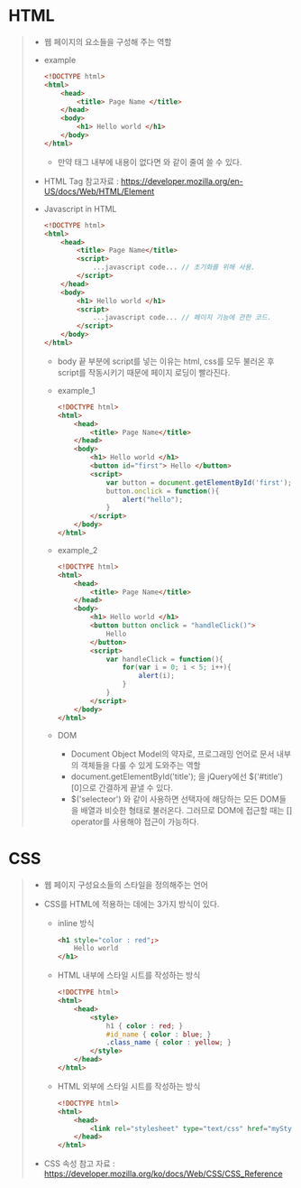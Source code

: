 # HTML

> - 웹 페이지의 요소들을 구성해 주는 역할
>
> - example
>
>   ```html
>   <!DOCTYPE html>
>   <html>
>       <head>
>           <title> Page Name </title>
>       </head>
>       <body>
>           <h1> Hello world </h1>
>       </body>
>   </html>
>   ```
>
>   - 만약 태그 내부에 내용이 없다면 <tag />와 같이 줄여 쓸 수 있다.
>
> - HTML Tag 참고자료 : https://developer.mozilla.org/en-US/docs/Web/HTML/Element
>
> - Javascript in HTML
>
>   ```html
>   <!DOCTYPE html>
>   <html>
>       <head>
>           <title> Page Name</title>
>           <script>
>               ...javascript code... // 초기화를 위해 사용.
>           </script>
>       </head>
>       <body>
>           <h1> Hello world </h1>
>           <script>
>               ...javascript code... // 페이지 기능에 관한 코드.
>           </script>
>       </body>
>   </html>
>   ```
>
>   - body 끝 부분에 script를 넣는 이유는 html, css를 모두 불러온 후 script를 작동시키기 때문에 페이지 로딩이 빨라진다.
>
>   - example_1
>
>     ```html
>     <!DOCTYPE html>
>     <html>
>         <head>
>             <title> Page Name</title>
>         </head>
>         <body>
>             <h1> Hello world </h1>
>             <button id="first"> Hello </button>
>             <script>
>                 var button = document.getElementById('first');
>                 button.onclick = function(){
>                     alert("hello");
>                 }
>             </script>
>         </body>
>     </html>
>     ```
>
>   - example_2
>
>     ```html
>     <!DOCTYPE html>
>     <html>
>         <head>
>             <title> Page Name</title>
>         </head>
>         <body>
>             <h1> Hello world </h1>
>             <button button onclick = "handleClick()">
>                 Hello
>             </button>
>             <script>
>                 var handleClick = function(){
>                     for(var i = 0; i < 5; i++){
>                         alert(i);
>                     }
>                 }
>             </script>
>         </body>
>     </html>
>     ```
>
>   
>
>   - DOM
>     - Document Object Model의 약자로, 프로그래밍 언어로 문서 내부의 객체들을 다룰 수 있게 도와주는 역할
>     - document.getElementById('title'); 을 jQuery에선 $('#title')[0]으로 간결하게 끝낼 수 있다.
>     - $('selecteor') 와 같이 사용하면 선택자에 해당하는 모든 DOM들을 배열과 비슷한 형태로 불러온다. 그러므로 DOM에 접근할 때는 [] operator를 사용해야 접근이 가능하다.





# CSS

> - 웹 페이지 구성요소들의 스타일을 정의해주는 언어
>
> - CSS를 HTML에 적용하는 데에는 3가지 방식이 있다.
>
>   - inline 방식
>
>     ```html
>     <h1 style="color : red";>
>         Hello world
>     </h1>
>     ```
>
>   - HTML 내부에 스타일 시트를 작성하는 방식
>
>     ```html
>     <!DOCTYPE html>
>     <html>
>         <head>
>             <style>
>                 h1 { color : red; }
>                 #id_name { color : blue; }
>                 .class_name { color : yellow; }
>             </style>
>         </head>
>     </html>
>     ```
>
>   - HTML 외부에 스타일 시트를 작성하는 방식
>
>     ```html
>     <!DOCTYPE html>
>     <html>
>         <head>
>             <link rel="stylesheet" type="text/css" href="myStyle.css">
>         </head>
>     </html>
>     ```
>
>   
>
> - CSS 속성 참고 자료 : https://developer.mozilla.org/ko/docs/Web/CSS/CSS_Reference


